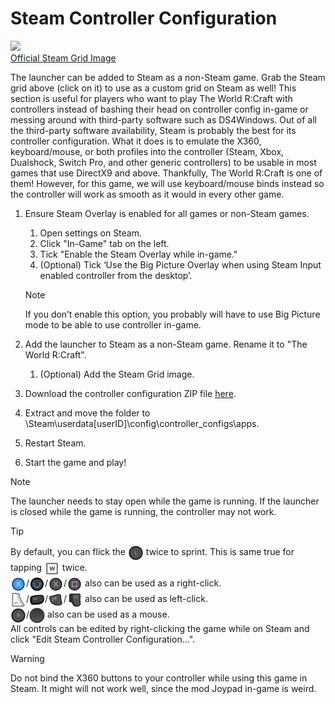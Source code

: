 # Steam Controller Configuration

![](https://i.imgur.com/Kwm3HEk.png)<br>
[Official Steam Grid Image](https://imgur.com/Kwm3HEk)

The launcher can be added to Steam as a non-Steam game. Grab the Steam grid above (click on it) to use as a custom grid on Steam as well! This section is useful for players who want to play The World R:Craft with controllers instead of bashing their head on controller config in-game or messing around with third-party software such as DS4Windows. Out of all the third-party software availability, Steam is probably the best for its controller configuration. What it does is to emulate the X360, keyboard/mouse, or both profiles into the controller (Steam, Xbox, Dualshock, Switch Pro, and other generic controllers) to be usable in most games that use DirectX9 and above. Thankfully, The World R:Craft is one of them! However, for this game, we will use keyboard/mouse binds instead so the controller will work as smooth as it would in every other game.

1. Ensure Steam Overlay is enabled for all games or non-Steam games.
	1. Open settings on Steam.
	2. Click "In-Game" tab on the left.
	3. Tick "Enable the Steam Overlay while in-game."
	4. (Optional) Tick ‘Use the Big Picture Overlay when using Steam Input enabled controller from the desktop’.
	
	> [!NOTE]
	> If you don’t enable this option, you probably will have to use Big Picture mode to be able to use controller in-game.
	
2. Add the launcher to Steam as a non-Steam game. Rename it to "The World R:Craft".
	1. (Optional) Add the Steam Grid image.
	
3. Download the controller configuration ZIP file [here](https://mega.nz/#!axozQALZ!VMkbhUfncqmgUO7xoBgBG6DUUm-0mdtHh1BkwBCN-Uo).
4. Extract and move the folder to \Steam\userdata\[userID]\config\controller_configs\apps\.
5. Restart Steam.
6. Start the game and play!

> [!NOTE]
> The launcher needs to stay open while the game is running. If the launcher is closed while the game is running, the controller may not work.

> [!TIP]
> By default, you can flick the <img height="25" style="vertical-align:middle" src="img/controls/x360/360_Left_Stick.png"> twice to sprint. This is same true for tapping <img height="25" style="vertical-align:middle" src="img/controls/keyboard/key-letter_W.png"> twice.<br>
> <img height="25" style="vertical-align:middle" src="img/controls/x360/360_X.png">/<img height="25" style="vertical-align:middle" src="img/controls/ouya/Ouya_U.png">/<img height="25" style="vertical-align:middle" src="img/controls/switch/Switch_X.png">/<img height="25" style="vertical-align:middle" src="img/controls/ps4/PS4_Square.png"> also can be used as a right-click.<br>
> <img height="25" style="vertical-align:middle" src="img/controls/x360/360_RT.png">/<img height="25" style="vertical-align:middle" src="img/controls/ouya/Ouya_R2.png">/<img height="25" style="vertical-align:middle" src="img/controls/switch/Switch_RT.png">/<img height="25" style="vertical-align:middle" src="img/controls/ps4/PS4_R2.png"> also can be used as left-click.<br>
> <img height="25" style="vertical-align:middle" src="img/controls/x360/360_Right_Stick.png">/<img height="25" style="vertical-align:middle" src="img/controls/steam/Steam_Right_Track.png"> also can be used as a mouse.<br>
> All controls can be edited by right-clicking the game while on Steam and click "Edit Steam Controller Configuration...".

> [!WARNING]
> Do not bind the X360 buttons to your controller while using this game in Steam. It might will not work well, since the mod Joypad in-game is weird.